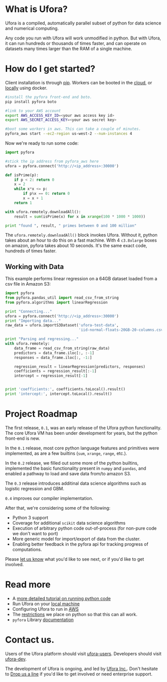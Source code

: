 # What is Ufora?

Ufora is a compiled, automatically parallel subset of python for data science
and numerical computing.

Any code you run with Ufora will work unmodified in python. But with Ufora,
it can run hundreds or thousands of times faster, and can operate
on datasets many times larger than the RAM of a single machine.

# How do I get started?

Client installation is through [pip](https://pip.readthedocs.org/en/stable/).
Workers can be booted in the [cloud](https://ufora.github.io/ufora/tutorials/getting-started-aws.html),
or [locally](https://ufora.github.io/ufora/tutorials/getting-started-local.html) using docker.

```bash
#install the pyfora front-end and boto.
pip install pyfora boto

#link to your AWS account
export AWS_ACCESS_KEY_ID=<your aws access key id>
export AWS_SECRET_ACCESS_KEY=<your aws secret key>

#boot some workers in aws. This can take a couple of minutes.
pyfora_aws start --ec2-region us-west-2 --num-instances 4
```

Now we're ready to run some code:

```py
import pyfora

#stick the ip address from pyfora_aws here
ufora = pyfora.connect('http://<ip_address>:30000')

def isPrime(p):
    if p < 2: return 0
    x = 2
    while x*x <= p:
        if p%x == 0: return 0
        x = x + 1
    return 1

with ufora.remotely.downloadAll():
    result = sum(isPrime(x) for x in xrange(100 * 1000 * 1000))

print "found ", result, " primes between 0 and 100 million"
```

The `ufora.remotely.downloadAll()` block invokes Ufora. Without it,  python
takes about an hour to do this on a fast machine. With 4 `c3.8xlarge` boxes on
amazon, pyfora takes about 10 seconds. It's the same exact code, hundreds of times
faster.


## Working with Data

This example performs linear regression on a 64GB dataset loaded from a csv file in Amazon S3:

```py
import pyfora
from pyfora.pandas_util import read_csv_from_string
from pyfora.algorithms import linearRegression

print "Connecting..."
ufora = pyfora.connect('http://<ip_address>:30000')
print "Importing data..."
raw_data = ufora.importS3Dataset('ufora-test-data',
                                 'iid-normal-floats-20GB-20-columns.csv').result()

print "Parsing and regressing..."
with ufora.remotely:
    data_frame = read_csv_from_string(raw_data)
    predictors = data_frame.iloc[:, :-1]
    responses = data_frame.iloc[:, -1:]

    regression_result = linearRegression(predictors, responses)
    coefficients = regression_result[:-1]
    intercept = regression_result[-1]


print 'coefficients:', coefficients.toLocal().result()
print 'intercept:', intercept.toLocal().result()
```

# Project Roadmap

The first release, `0.1`, was an early release of the Ufora python functionality.
The core Ufora VM has been under development for years, but the python front-end
is new.

In the `0.1` release, most core python language features and primitives were
implemented, as are a few builtins (`sum`, `xrange`, `range`, etc.).

In the `0.2` release, we filled out some more of the
python builtins, implemented the basic functionality present in `numpy` and
`pandas`, and enabled a pathway to load and save data from/to amazon S3.

The `0.3` release introduces additinal data science algorithms such as logistic regression and 
GBM.

`0.4` improves our compiler implementation.

After that, we're considering some of the following:

* Python 3 support
* Coverage for additional `scikit` data science algorithms
* Execution of arbitrary python code out-of-process (for non-pure code we don't want to port)
* More generic model for import/export of data from the cluster.
* Enabling better feedback in the pyfora api for tracking progress of computations.

Please [let us know](https://groups.google.com/forum/#!topic/ufora-user/FyT9oUhEa0w)
what you'd like to see next, or if you'd like to get involved.

# Read more

* A [more detailed tutorial on running python code](https://ufora.github.io/ufora/tutorials/running-python-code.html)
* Run Ufora on your [local machine](https://ufora.github.io/ufora/tutorials/getting-started-local.html)
* Configuring Ufora to run in [AWS](https://ufora.github.io/ufora/tutorials/getting-started-aws.html)
* The [restrictions](https://ufora.github.io/ufora/documentation/python-restrictions.html) we place on python so that this can all work.
* `pyfora` Library [documentation](http://docs.pyfora.com/)

# Contact us.

Users of the Ufora platform should visit [ufora-users](https://groups.google.com/forum/#!forum/ufora-user). Developers
should visit [ufora-dev](https://groups.google.com/forum/#!forum/ufora-dev).

The development of Ufora is ongoing, and led by [Ufora Inc.](http://www.ufora.com/).
Don't hesitate to [Drop us a line](mailto:info@ufora.com) if you'd like to get involved or need enterprise support.


